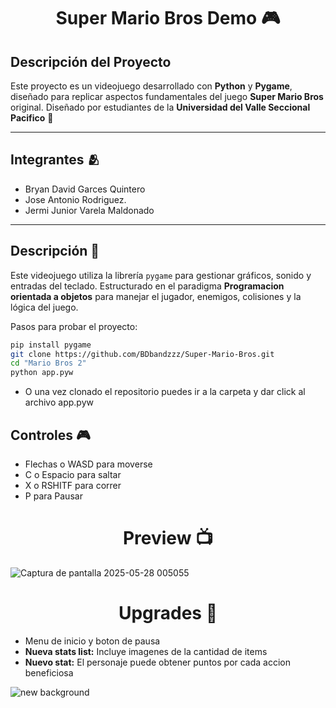 
<h1 align="center">Super Mario Bros Demo 🎮 </h1>


## Descripción del Proyecto

Este proyecto es un videojuego desarrollado con **Python** y **Pygame**, diseñado para replicar aspectos fundamentales del juego **Super Mario Bros** original. Diseñado por estudiantes de la **Universidad del Valle Seccional Pacifico** 🔰

---

## Integrantes 🫂

- Bryan David Garces Quintero 
- Jose Antonio Rodriguez.
- Jermi Junior Varela Maldonado

---

## Descripción 📄

Este videojuego utiliza la librería `pygame` para gestionar gráficos, sonido y entradas del teclado. Estructurado en el paradigma **Programacion orientada a objetos** para manejar el jugador, enemigos, colisiones y  la lógica del juego.


Pasos para probar el proyecto: 
```bash
pip install pygame
git clone https://github.com/BDbandzzz/Super-Mario-Bros.git
cd "Mario Bros 2"
python app.pyw
```
- O una vez clonado el repositorio puedes ir a la carpeta y dar click al archivo app.pyw 

## Controles 🎮

- Flechas o WASD para moverse
- C o Espacio para saltar
- X o RSHITF para correr
- P para Pausar 


<h1 align="center"> Preview 📺 </h1>

![Captura de pantalla 2025-05-28 005055](https://github.com/user-attachments/assets/ecac864a-83ca-4be9-8ee6-6a0e19ad4eca)

## <h1 align="center"> Upgrades 🔄️ </h1>

- Menu de inicio y boton de pausa
- **Nueva stats list:** Incluye imagenes de la cantidad de items
- **Nuevo stat:** El personaje puede obtener puntos por cada accion beneficiosa

![new background](https://github.com/user-attachments/assets/1e1fb351-2583-4fef-8abc-073f900b5ea9)

